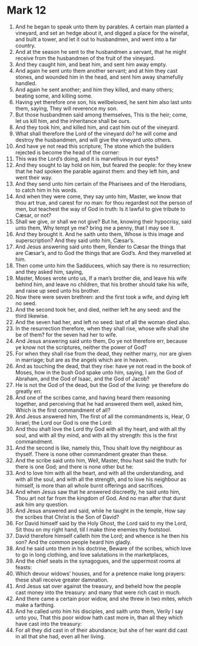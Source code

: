 ﻿# Mark 12
1. And he began to speak unto them by parables. A certain man planted a vineyard, and set an hedge about it, and digged a place for the winefat, and built a tower, and let it out to husbandmen, and went into a far country. 
2. And at the season he sent to the husbandmen a servant, that he might receive from the husbandmen of the fruit of the vineyard. 
3. And they caught him, and beat him, and sent him away empty. 
4. And again he sent unto them another servant; and at him they cast stones, and wounded him in the head, and sent him away shamefully handled. 
5. And again he sent another; and him they killed, and many others; beating some, and killing some. 
6. Having yet therefore one son, his wellbeloved, he sent him also last unto them, saying, They will reverence my son. 
7. But those husbandmen said among themselves, This is the heir; come, let us kill him, and the inheritance shall be ours. 
8. And they took him, and killed him, and cast him out of the vineyard. 
9. What shall therefore the Lord of the vineyard do? he will come and destroy the husbandmen, and will give the vineyard unto others. 
10. And have ye not read this scripture; The stone which the builders rejected is become the head of the corner: 
11. This was the Lord’s doing, and it is marvellous in our eyes? 
12. And they sought to lay hold on him, but feared the people: for they knew that he had spoken the parable against them: and they left him, and went their way. 
13.  And they send unto him certain of the Pharisees and of the Herodians, to catch him in his words. 
14. And when they were come, they say unto him, Master, we know that thou art true, and carest for no man: for thou regardest not the person of men, but teachest the way of God in truth: Is it lawful to give tribute to Cæsar, or not? 
15. Shall we give, or shall we not give? But he, knowing their hypocrisy, said unto them, Why tempt ye me? bring me a penny, that I may see it. 
16. And they brought it. And he saith unto them, Whose is this image and superscription? And they said unto him, Cæsar’s. 
17. And Jesus answering said unto them, Render to Cæsar the things that are Cæsar’s, and to God the things that are God’s. And they marvelled at him. 
18.  Then come unto him the Sadducees, which say there is no resurrection; and they asked him, saying, 
19. Master, Moses wrote unto us, If a man’s brother die, and leave his wife behind him, and leave no children, that his brother should take his wife, and raise up seed unto his brother. 
20. Now there were seven brethren: and the first took a wife, and dying left no seed. 
21. And the second took her, and died, neither left he any seed: and the third likewise. 
22. And the seven had her, and left no seed: last of all the woman died also. 
23. In the resurrection therefore, when they shall rise, whose wife shall she be of them? for the seven had her to wife. 
24. And Jesus answering said unto them, Do ye not therefore err, because ye know not the scriptures, neither the power of God? 
25. For when they shall rise from the dead, they neither marry, nor are given in marriage; but are as the angels which are in heaven. 
26. And as touching the dead, that they rise: have ye not read in the book of Moses, how in the bush God spake unto him, saying, I am the God of Abraham, and the God of Isaac, and the God of Jacob? 
27. He is not the God of the dead, but the God of the living: ye therefore do greatly err. 
28.  And one of the scribes came, and having heard them reasoning together, and perceiving that he had answered them well, asked him, Which is the first commandment of all? 
29. And Jesus answered him, The first of all the commandments is, Hear, O Israel; the Lord our God is one the Lord: 
30. And thou shalt love the Lord thy God with all thy heart, and with all thy soul, and with all thy mind, and with all thy strength: this is the first commandment. 
31. And the second is like, namely this, Thou shalt love thy neighbour as thyself. There is none other commandment greater than these. 
32. And the scribe said unto him, Well, Master, thou hast said the truth: for there is one God; and there is none other but he: 
33. And to love him with all the heart, and with all the understanding, and with all the soul, and with all the strength, and to love his neighbour as himself, is more than all whole burnt offerings and sacrifices. 
34. And when Jesus saw that he answered discreetly, he said unto him, Thou art not far from the kingdom of God. And no man after that durst ask him any question. 
35.  And Jesus answered and said, while he taught in the temple, How say the scribes that Christ is the Son of David? 
36. For David himself said by the Holy Ghost, the Lord said to my the Lord, Sit thou on my right hand, till I make thine enemies thy footstool. 
37. David therefore himself calleth him the Lord; and whence is he then his son? And the common people heard him gladly. 
38.  And he said unto them in his doctrine, Beware of the scribes, which love to go in long clothing, and love salutations in the marketplaces, 
39. And the chief seats in the synagogues, and the uppermost rooms at feasts: 
40. Which devour widows’ houses, and for a pretence make long prayers: these shall receive greater damnation. 
41.  And Jesus sat over against the treasury, and beheld how the people cast money into the treasury: and many that were rich cast in much. 
42. And there came a certain poor widow, and she threw in two mites, which make a farthing. 
43. And he called unto him his disciples, and saith unto them, Verily I say unto you, That this poor widow hath cast more in, than all they which have cast into the treasury: 
44. For all they did cast in of their abundance; but she of her want did cast in all that she had, even all her living. 
